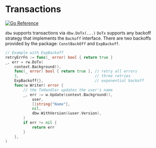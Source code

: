 # Transactions
[![Go
Reference](https://pkg.go.dev/badge/github.com/hashicorp/go-dbw.svg)](https://pkg.go.dev/github.com/hashicorp/go-dbw)

`dbw` supports transactions via `dbw.DoTx(...)`  `DoTx` supports any backoff
strategy that implements the `Backoff` interface.  There are two backoffs
provided by the package: `ConstBackOff` and `ExpBackoff`.

```go
// Example with ExpBackoff
retryErrFn := func(_ error) bool { return true }
_, err = rw.DoTx(
    context.Background(),
    func(_ error) bool { return true }, // retry all errors
    3,                                  // three retries
    ExpBackoff{},                       // exponential backoff
    func(w Writer) error {
        // the TxHandler updates the user's name
        _, err := w.Update(context.Background(), 
            user, 
            []string{"Name"}, 
            nil,
            dbw.WithVersion(&user.Version),
        )
        if err != nil {
            return err
        }
    },
)

```